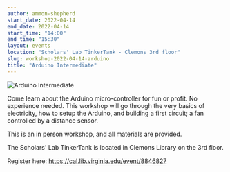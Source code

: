 ```yaml
---
author: ammon-shepherd
start_date: 2022-04-14
end_date: 2022-04-14
start_time: "14:00"
end_time: "15:30"
layout: events
location: "Scholars' Lab TinkerTank - Clemons 3rd floor"
slug: workshop-2022-04-14-arduino
title: "Arduino Intermediate"
---
```


![Arduino Intermediate](/assets/post-media/workshops/arduino.png)

Come learn about the Arduino micro-controller for fun or profit. No experience needed. This workshop will go through the very basics of electricity, how to setup the Arduino, and building a first circuit;  a fan controlled by a distance sensor.

This is an in person workshop, and all materials are provided.

The Scholars' Lab TinkerTank is located in Clemons Library on the 3rd floor.

Register here: [https://cal.lib.virginia.edu/event/8846827 ](https://cal.lib.virginia.edu/event/8846827)
